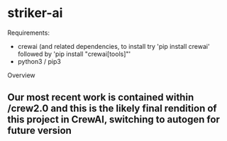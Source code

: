 # striker-ai

Requirements:
 - crewai (and related dependencies, to install try 'pip install crewai' followed by 'pip install "crewai[tools]"'
 - python3 / pip3 

Overview

Our most recent work is contained within /crew2.0 and this is the likely final rendition of this project in CrewAI, switching to autogen for future version
- 

